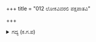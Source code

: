 +++
title = "012 ಲೋಕವಿವರಲಿ ಪಕ್ಷಪಾತವಿ"

+++

<details><summary>ಗದ್ಯ (ಕ.ಗ.ಪ) </summary>

12. "ಹದಿನಾಲ್ಕು ಲೋಕದ ಜನ ಈ ವೀರರಿಬ್ಬರಲ್ಲಿ ಪಕ್ಷಪಾತ ಮಾಡುತ್ತಿರುವುದು ಆಶ್ಚರ್ಯಕರವಾಗಿದೆ. ನಿಮ್ಮ ಕರ್ಣನು ಲೋಕದಲ್ಲಿ ಪ್ರಖ್ಯಾತನಾದ ಸಾಹಸಿ. ಆ ಕೃತಯುಗ ತ್ರೇತಾಯುಗಗಳಲ್ಲಿ ಯುದ್ಧ ಮಾಡಿದ ಅನೇಕ ದೇವತೆಗಳು ಕ್ಷತ್ರಿಯರು ರಾಕ್ಷಸರುಗಳ ಸಮೂಹದಲ್ಲಿ ಹೀಗೆ ಪ್ರಸಿದ್ಧರಾದವರಿಲ್ಲ." ಎಂದು ಸಂಜಯನು ಹೇಳಿದನು.
</details>
